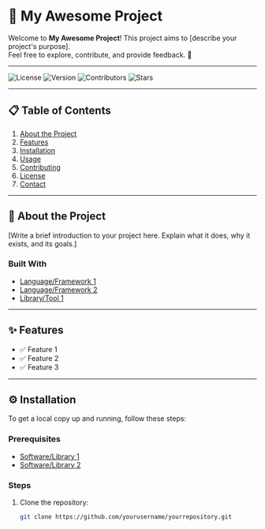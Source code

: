 # 🚀 My Awesome Project

Welcome to **My Awesome Project**! This project aims to [describe your project's purpose].  
Feel free to explore, contribute, and provide feedback. 🌟

---

![License](https://img.shields.io/badge/license-MIT-blue.svg)
![Version](https://img.shields.io/badge/version-1.0.0-green)
![Contributors](https://img.shields.io/badge/contributors-5-yellow)
![Stars](https://img.shields.io/github/stars/yourusername/yourrepository?style=social)

---

## 📋 Table of Contents
1. [About the Project](#about-the-project)
2. [Features](#features)
3. [Installation](#installation)
4. [Usage](#usage)
5. [Contributing](#contributing)
6. [License](#license)
7. [Contact](#contact)

---

## 🌟 About the Project
[Write a brief introduction to your project here. Explain what it does, why it exists, and its goals.]

### Built With
- [Language/Framework 1](https://example.com)
- [Language/Framework 2](https://example.com)
- [Library/Tool 1](https://example.com)

---

## ✨ Features
- ✅ Feature 1
- ✅ Feature 2
- ✅ Feature 3

---

## ⚙️ Installation
To get a local copy up and running, follow these steps:

### Prerequisites
- [Software/Library 1](https://example.com)
- [Software/Library 2](https://example.com)

### Steps
1. Clone the repository:
   ```bash
   git clone https://github.com/yourusername/yourrepository.git

